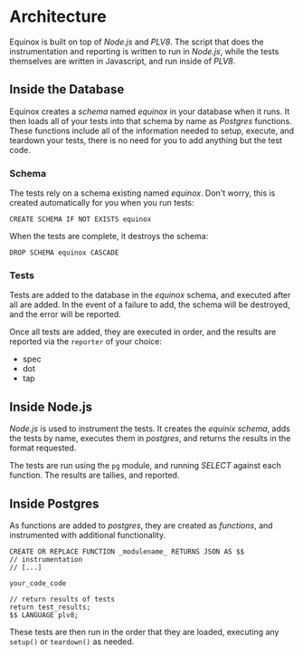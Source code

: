 # Architecture

Equinox is built on top of *Node.js* and *PLV8*.  The script that does the
instrumentation and reporting is written to run in *Node.js*, while the
tests themselves are written in Javascript, and run inside of *PLV8*.

## Inside the Database

Equinox creates a *schema* named *equinox* in your database when it runs.
It then loads all of your tests into that schema by name as *Postgres*
functions.  These functions include all of the information needed to setup,
execute, and teardown your tests, there is no need for you to add anything
but the test code.

### Schema

The tests rely on a schema existing named *equinox*.  Don't worry, this is
created automatically for you when you run tests:

```
CREATE SCHEMA IF NOT EXISTS equinox
```

When the tests are complete, it destroys the schema:

```
DROP SCHEMA equinox CASCADE
```

### Tests

Tests are added to the database in the *equinox* schema, and executed after all
are added.  In the event of a failure to add, the schema will be destroyed, and
the error will be reported.

Once all tests are added, they are executed in order, and the results are
reported via the `reporter` of your choice:

* spec
* dot
* tap

## Inside Node.js

*Node.js* is used to instrument the tests.  It creates the *equinix schema*,
adds the tests by name, executes them in *postgres*, and returns the results
in the format requested.

The tests are run using the `pg` module, and running _SELECT_ against each
function.  The results are tallies, and reported.

## Inside Postgres

As functions are added to *postgres*, they are created as _functions_, and
instrumented with additional functionality.

```
CREATE OR REPLACE FUNCTION _modulename_ RETURNS JSON AS $$
// instrumentation
// [...]

your_code_code

// return results of tests
return test_results;
$$ LANGUAGE plv8;
```

These tests are then run in the order that they are loaded, executing any
`setup()` or  `teardown()` as needed.
